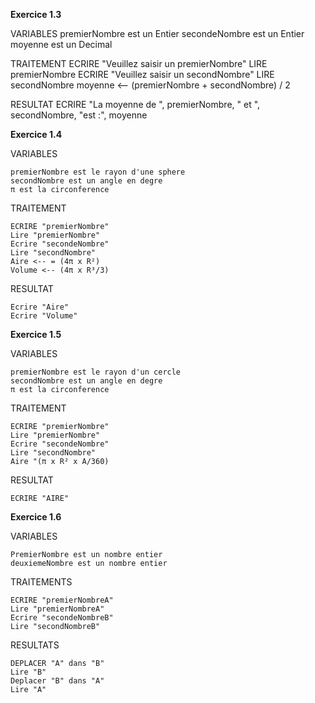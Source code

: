 **Exercice 1.3**

VARIABLES
    premierNombre est un Entier
    secondeNombre est un Entier
    moyenne est un Decimal

TRAITEMENT
    ECRIRE "Veuillez saisir un premierNombre"
    LIRE premierNombre
    ECRIRE "Veuillez saisir un secondNombre"
    LIRE secondNombre
    moyenne <-- (premierNombre + secondNombre) / 2

RESULTAT
    ECRIRE "La moyenne de ", premierNombre, " et ", secondNombre, "est :", moyenne

**Exercice 1.4**

VARIABLES 

    premierNombre est le rayon d'une sphere
    secondNombre est un angle en degre
    π est la circonference

TRAITEMENT

    ECRIRE "premierNombre"
    Lire "premierNombre"
    Ecrire "secondeNombre"
    Lire "secondNombre"
    Aire <-- = (4π x R²)
    Volume <-- (4π x R³/3)

RESULTAT

    Ecrire "Aire"
    Ecrire "Volume"

**Exercice 1.5**

VARIABLES

    premierNombre est le rayon d'un cercle
    secondNombre est un angle en degre
    π est la circonference


TRAITEMENT

    ECRIRE "premierNombre"
    Lire "premierNombre"
    Ecrire "secondeNombre"
    Lire "secondNombre" 
    Aire "(π x R² x A/360)

RESULTAT

    ECRIRE "AIRE"


**Exercice 1.6**

VARIABLES

    PremierNombre est un nombre entier
    deuxiemeNombre est un nombre entier 

TRAITEMENTS

    ECRIRE "premierNombreA"
    Lire "premierNombreA"
    Ecrire "secondeNombreB"
    Lire "secondNombreB" 

RESULTATS

    DEPLACER "A" dans "B"
    Lire "B"
    Deplacer "B" dans "A"
    Lire "A"



















